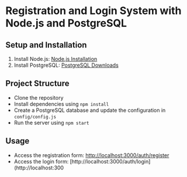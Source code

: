 # Registration and Login System with Node.js and PostgreSQL

## Setup and Installation

1. Install Node.js: [Node.js Installation](https://nodejs.org/)
2. Install PostgreSQL: [PostgreSQL Downloads](https://www.postgresql.org/download/)

## Project Structure

- Clone the repository
- Install dependencies using `npm install`
- Create a PostgreSQL database and update the configuration in `config/config.js`
- Run the server using `npm start`

## Usage

- Access the registration form: [http://localhost:3000/auth/register](http://localhost:3000/auth/register)
- Access the login form: [http://localhost:3000/auth/login](http://localhost:300
